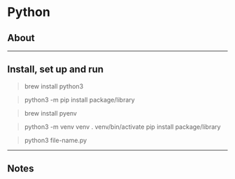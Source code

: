 # Python

## About

---

## Install, set up and run
> brew install python3

> python3 -m pip install package/library

> brew install pyenv <!-- (optional, recommended for different environments, it means tools and versions of python) -->

<!-- access to pyenv and install directly from its prompt: -->
> python3 -m venv venv
> . venv/bin/activate
> pip install package/library

> python3 file-name.py

---

## Notes

